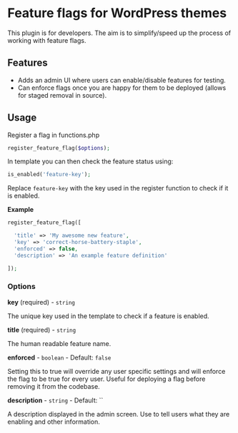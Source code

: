 # Feature flags for WordPress themes

This plugin is for developers. The aim is to simplify/speed up the process of working with feature flags.

## Features

- Adds an admin UI where users can enable/disable features for testing.
- Can enforce flags once you are happy for them to be deployed (allows for staged removal in source).

## Usage

Register a flag in functions.php

```php
register_feature_flag($options);
```

In template you can then check the feature status using:

```php
is_enabled('feature-key');
```
Replace `feature-key` with the key used in the register function to check if it is enabled.

**Example**

```php
register_feature_flag([

  'title' => 'My awesome new feature',
  'key' => 'correct-horse-battery-staple',
  'enforced' => false,
  'description' => 'An example feature definition'

]);
```

### Options

**key** (required) - `string` 

The unique key used in the template to check if a feature is enabled.

**title** (required) - `string`

The human readable feature name.

**enforced** - `boolean` - Default: `false`

Setting this to true will override any user specific settings and will enforce the flag to be true for every user. Useful for deploying a flag before removing it from the codebase.

**description** - `string` - Default: ``

A description displayed in the admin screen. Use to tell users what they are enabling and other information. 

